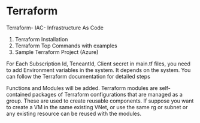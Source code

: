 # Terraform
Terraform- IAC- Infrastructure As Code

1. Terraform Installation
2. Terraform Top Commands with examples
3. Sample Terraform Project (Azure)


For Each Subscription Id, TeneantId, Client secret in main.tf files, you need to add Environment variables in the system. It depends on the system. You can follow the Terraform documentation for detailed steps

Functions and Modules will be added.
Terraform modules are self-contained packages of Terraform configurations that are managed as a group. These are used to create reusable components. If suppose you want to create a VM in the same existing VNet, or use the same rg or subnet or any existing resource can be reused with the modules.
